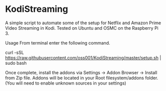 # KodiStreaming
A simple script to automate some of the setup for Netflix and Amazon Prime Video Streaming in Kodi. Tested on Ubuntu and OSMC on the Raspberry Pi 3.

Usage
From terminal enter the following command.

curl -sSL https://raw.githubusercontent.com/oss001/KodiStreaming/master/setup.sh | sudo bash

Once complete, install the addons via Settings -> Addon Browser -> Install from Zip file.
Addons will be located in your Root filesystem/addons folder.
(You will need to enable unknown sources in your settings)
